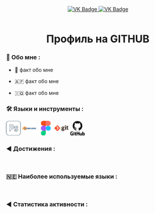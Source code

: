 <div id="badges" align ="center">
  <a href= "https://vk.com/kekjebyrek">
    <img src = "https://img.shields.io/badge/VK-blue?style=for-the-badge&logo=VK&logoColor=white" alt="VK Badge"/>
  </a>
 <a href= "https://mail.google.com/mail/u/0/#inbox">
    <img src = "https://img.shields.io/badge/EMAIL-red?style=for-the-badge&logo=Gmail&logoColor=white" alt="VK Badge"/>
  </a>
</div>
<div id="viewprof" align="center" >
  <img src="https://komarev.com/ghpvc/?username=Zentek&style=flat-square&color=blue" alt=""/>
</div>
<div id="heythere" align="center">
<h1> Профиль на GITHUB </h1>
</div>

### :apple: Обо мне :

- :banana: факт обо мне

- :afghanistan: факт обо мне

- :iraq: факт обо мне

### :hammer_and_wrench: Языки и инструменты :

<div>
  <img src="https://github.com/devicons/devicon/blob/master/icons/photoshop/photoshop-line.svg" width="40" height="40"/>
  <img src="https://github.com/devicons/devicon/blob/master/icons/blender/blender-original-wordmark.svg" width="40" height="40"/>
  <img src="https://github.com/devicons/devicon/blob/master/icons/figma/figma-original.svg" width="40" height="40"/>
  <img src="https://github.com/devicons/devicon/blob/master/icons/git/git-original-wordmark.svg" width="40" height="40"/>
  <img src="https://github.com/devicons/devicon/blob/master/icons/github/github-original-wordmark.svg" width="40" height="40"/>
</div>

### :arrow_backward: Достижения :

<div>
  <img src="https://github-profile-trophy.vercel.app/?username=Zentek777" alt=""/>
</div>

### :niger: Наиболее используемые языки :

<div>
  <img src="https://github-readme-stats.vercel.app/api/top-langs/?username=Zentek777" alt=""/>
</div>

### :arrow_backward: Статистика активности :

<div>
  <img src="https://github-readme-activity-graph.vercel.app/graph?username=Zentek777&theme=dracula" alt=""/>
</div>
